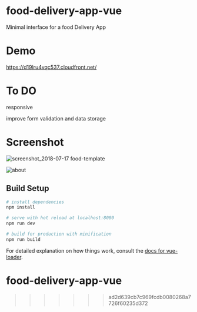 
# food-delivery-app-vue
Minimal interface for a food Delivery App

# Demo

https://d19lru4vqc537.cloudfront.net/

# To DO

responsive

improve form validation and data storage


# Screenshot

![screenshot_2018-07-17 food-template](https://user-images.githubusercontent.com/19554149/42824909-239b27ce-89e1-11e8-84fc-abfaf120a949.png)

![about](https://user-images.githubusercontent.com/19554149/42824957-45bc2bfa-89e1-11e8-8597-1b751449d7a0.png)

## Build Setup

``` bash
# install dependencies
npm install

# serve with hot reload at localhost:8080
npm run dev

# build for production with minification
npm run build
```

For detailed explanation on how things work, consult the [docs for vue-loader](http://vuejs.github.io/vue-loader).

# food-delivery-app-vue

>>>>>>> ad2d639cb7c969fcdb0080268a7726f60235d372
